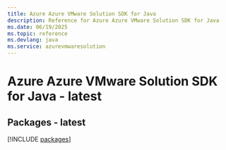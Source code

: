 ```yaml
---
title: Azure Azure VMware Solution SDK for Java
description: Reference for Azure Azure VMware Solution SDK for Java
ms.date: 06/19/2025
ms.topic: reference
ms.devlang: java
ms.service: azurevmwaresolution
---
```

# Azure Azure VMware Solution SDK for Java - latest
## Packages - latest
[!INCLUDE [packages](azure-vmware-solution-index.md)]